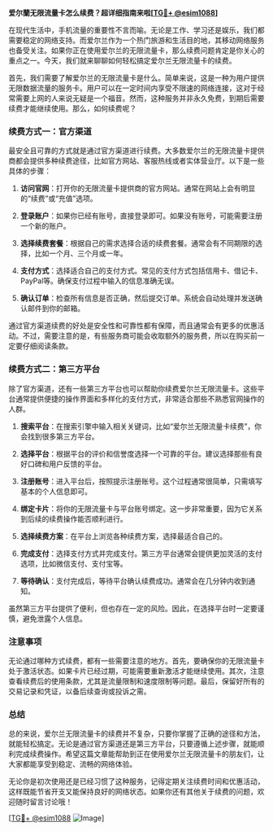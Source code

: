 **爱尔蘭无限流量卡怎么续费？超详细指南来啦[[TG💪+ @esim1088](https://t.me/s/esim1088)]**

在现代生活中，手机流量的重要性不言而喻。无论是工作、学习还是娱乐，我们都需要稳定的网络支持。而爱尔兰作为一个热门旅游和生活目的地，其移动网络服务也备受关注。如果你正在使用爱尔兰的无限流量卡，那么续费问题肯定是你关心的重点之一。今天，我们就来聊聊如何轻松搞定爱尔兰无限流量卡的续费。

首先，我们需要了解爱尔兰的无限流量卡是什么。简单来说，这是一种为用户提供无限数据流量的服务卡。用户可以在一定时间内享受不限速的网络连接，这对于经常需要上网的人来说无疑是一个福音。然而，这种服务并非永久免费，到期后需要续费才能继续使用。那么，如何续费呢？

### 续费方式一：官方渠道

最安全且可靠的方式就是通过官方渠道进行续费。大多数爱尔兰的无限流量卡提供商都会提供多种续费途径，比如官方网站、客服热线或者实体营业厅。以下是一些具体的步骤：

1. **访问官网**：打开你的无限流量卡提供商的官方网站。通常在网站上会有明显的“续费”或“充值”选项。
   
2. **登录账户**：如果你已经有账号，直接登录即可。如果没有账号，可能需要注册一个新的账户。

3. **选择续费套餐**：根据自己的需求选择合适的续费套餐。通常会有不同期限的选择，比如一个月、三个月或一年。

4. **支付方式**：选择适合自己的支付方式。常见的支付方式包括信用卡、借记卡、PayPal等。确保支付过程中输入的信息准确无误。

5. **确认订单**：检查所有信息是否正确，然后提交订单。系统会自动处理并发送确认邮件到你的邮箱。

通过官方渠道续费的好处是安全性和可靠性都有保障，而且通常会有更多的优惠活动。不过，需要注意的是，有些服务商可能会收取额外的服务费，所以在购买前一定要仔细阅读条款。

### 续费方式二：第三方平台

除了官方渠道，还有一些第三方平台也可以帮助你续费爱尔兰无限流量卡。这些平台通常提供便捷的操作界面和多样化的支付方式，非常适合那些不熟悉官网操作的人群。

1. **搜索平台**：在搜索引擎中输入相关关键词，比如“爱尔兰无限流量卡续费”，你会找到很多第三方平台。

2. **选择平台**：根据平台的评价和信誉度选择一个可靠的平台。建议选择那些有良好口碑和用户反馈的平台。

3. **注册账号**：进入平台后，按照提示注册账号。这个过程通常很简单，只需填写基本的个人信息即可。

4. **绑定卡片**：将你的无限流量卡与平台账号绑定。这一步非常重要，因为它关系到后续的续费操作能否顺利进行。

5. **选择续费方案**：在平台上浏览各种续费方案，选择最适合自己的。

6. **完成支付**：选择支付方式并完成支付。第三方平台通常会提供更加灵活的支付选项，比如微信支付、支付宝等。

7. **等待确认**：支付完成后，等待平台确认续费成功。通常会在几分钟内收到通知。

虽然第三方平台提供了便利，但也存在一定的风险。因此，在选择平台时一定要谨慎，避免泄露个人信息。

### 注意事项

无论通过哪种方式续费，都有一些需要注意的地方。首先，要确保你的无限流量卡处于激活状态。如果卡片已经过期，可能需要重新激活才能继续使用。其次，注意查看续费后的使用条款，尤其是流量限制和速度限制等问题。最后，保留好所有的交易记录和凭证，以备后续查询或投诉之需。

### 总结

总的来说，爱尔兰无限流量卡的续费并不复杂，只要你掌握了正确的途径和方法，就能轻松搞定。无论是通过官方渠道还是第三方平台，只要遵循上述步骤，就能顺利完成续费操作。希望这篇文章能帮助到正在使用爱尔兰无限流量卡的朋友们，让大家都能享受到稳定、流畅的网络体验。

无论你是初次使用还是已经习惯了这种服务，记得定期关注续费时间和优惠活动，这样既能节省开支又能保持良好的网络状态。如果你还有其他关于续费的问题，欢迎随时留言讨论哦！

[[TG💪+ @esim1088](https://t.me/s/esim1088) ![Image](https://i.postimg.cc/4NQfJmqS/Snipaste-2025-05-13-00-14-12.png)]